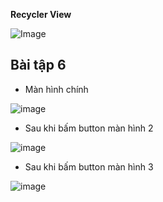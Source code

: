 **Recycler View**

 ![Image](https://github.com/user-attachments/assets/3a5aebfa-93e6-4417-a269-ca14179ac942)

Bài tập 6
- 

- Màn hình chính

![image](https://github.com/user-attachments/assets/0d1f9a93-5d0c-482f-8632-44b5d9bff28c)

- Sau khi bấm button màn hình 2

![image](https://github.com/user-attachments/assets/b48ebca7-d683-4092-aabb-72ec5d7aa615)

- Sau khi bấm button màn hình 3

![image](https://github.com/user-attachments/assets/b554804a-df95-47d7-b236-4e1986e8a28c)
